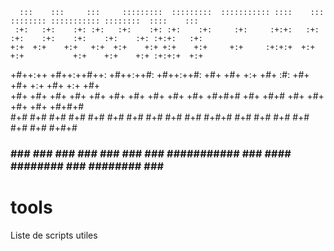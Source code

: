       :::    :::     :::     :::::::::  :::::::::  ::::::::::: ::::    :::  :::::::: ::::::::::: ::::::::  ::::    :::
     :+:   :+:    :+: :+:   :+:    :+: :+:    :+:     :+:     :+:+:   :+: :+:    :+:    :+:    :+:    :+: :+:+:   :+: 
    +:+  +:+    +:+   +:+  +:+    +:+ +:+    +:+     +:+     :+:+:+  +:+ +:+           +:+    +:+    +:+ :+:+:+  +:+  
   +#++:++    +#++:++#++: +#++:++#:  +#++:++#:      +#+     +#+ +:+ +#+ :#:           +#+    +#+    +:+ +#+ +:+ +#+   
  +#+  +#+   +#+     +#+ +#+    +#+ +#+    +#+     +#+     +#+  +#+#+# +#+   +#+#    +#+    +#+    +#+ +#+  +#+#+#    
 #+#   #+#  #+#     #+# #+#    #+# #+#    #+#     #+#     #+#   #+#+# #+#    #+#    #+#    #+#    #+# #+#   #+#+#     
###    ### ###     ### ###    ### ###    ### ########### ###    ####  ########     ###     ########  ###    ####      

# tools
Liste de scripts utiles
